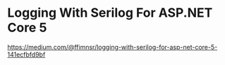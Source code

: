 # Logging With Serilog For ASP.NET Core 5

https://medium.com/@ffimnsr/logging-with-serilog-for-asp-net-core-5-141ecfbfd9bf